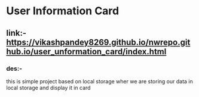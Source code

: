 # User Information Card

## link:- https://vikashpandey8269.github.io/nwrepo.github.io/user_unformation_card/index.html
### des:-
this is simple project based on local storage wher we are storing our data in local storage and display it in card 
